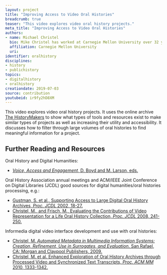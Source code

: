 ```yaml
---
layout: project
title: "Improving Access to Video Oral Histories"
breadcrumb: true
teaser: "This video explores video oral history projects."
meta_title: "Improving Access to Video Oral Histories"
authors:
- name: Michael Christel
  bio: Mike Christel has worked at Carnegie Mellon University over 32 years, the last 13 at the Entertainment Technology Center where he is now a Teaching Professor.  His research spans multimedia information processing and interface research to transformational games for health and education.  He has worked for over a decade with The HistoryMakers on data processing and interfaces into their significant 150,000 (and growing) African American video oral history stories, promoting general use and digital humanities scholarship.
  affiliation: Carnegie Mellon University
  uri:
identifier: oralhistory
disciplines:
- history
- publichistory
topics:
- digitalhistory
- oralhistory
creationdate: 2019-07-03
source: contribution
youtubeid: ir9fy2hD8XM
---
```



This video explores video oral history projects. It uses the online archive [The HistoryMakers](https://www.thehistorymakers.org/) to show what types of tools and resources exist to make similar types of projects as well as increasing their utility and accessibility. It discusses how to filter through large volumes of oral histories to find meaningful information for a project.

## Further Reading and Resources
Oral History and Digital Humanities:
  - [_Voice, Access and Engagement_, D. Boyd and M. Larson, eds.](https://link.springer.com/book/10.1057%2F9781137322029)

Oral History Association annual meetings and ACM/IEEE Joint Conference on Digital Libraries (JCDL) good sources for digital humanities/oral histories processing, e.g.:

  - [Gustman, S. et al., Supporting Access to Large Digital Oral History Archives, _Proc. JCDL_ 2002, 18-27.](https://dl.acm.org/citation.cfm?doid=544220.544224)
  - [Christel, M., and Frisch, M., Evaluating the Contributions of Video Representation for a Life Oral History Collection, _Proc. JCDL_ 2008, 241-250.](https://dl.acm.org/citation.cfm?doid=1378889.1378929)

Informedia digital video interface development and use with oral histories:
  - [Christel, M. _Automated Metadata in Multimedia Information Systems: Creation, Refinement, Use in Surrogates, and Evaluation_. San Rafael, CA: Morgan and Claypool Publishers, 2009.](https://www.morganclaypool.com/doi/abs/10.2200/S00167ED1V01Y200812ICR002)
  - [Christel, M. et al. Enhanced Exploration of Oral History Archives through Processed Video and Synchronized Text Transcripts, _Proc. ACM MM_ 2010, 1333-1342.](https://dl.acm.org/citation.cfm?doid=1873951.1874215)
